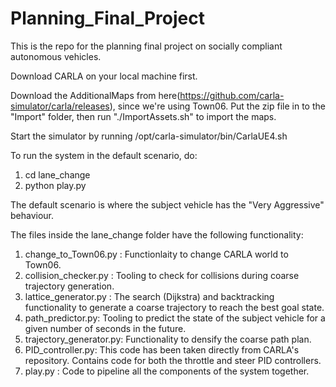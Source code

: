# Planning_Final_Project
This is the repo for the planning final project on socially compliant autonomous vehicles.

Download CARLA on your local machine first.

Download the AdditionalMaps from here(https://github.com/carla-simulator/carla/releases), since we're using Town06.
Put the zip file in to the "Import" folder, then run "./ImportAssets.sh" to import the maps.

Start the simulator by running /opt/carla-simulator/bin/CarlaUE4.sh

To run the system in the default scenario, do:
1. cd lane_change
2. python play.py

The default scenario is where the subject vehicle has the "Very Aggressive" behaviour.



The files inside the lane_change folder have the following functionality:

1. change_to_Town06.py : Functionlaity to change CARLA world to Town06.
2. collision_checker.py : Tooling to check for collisions during coarse trajectory generation.
3. lattice_generator.py : The search (Dijkstra) and backtracking functionality to generate a coarse trajectory to reach the best goal state.
4. path_predictor.py: Tooling to predict the state of the subject vehicle for a given number of seconds in the future.
5. trajectory_generator.py: Functionality to densify the coarse path plan.
5. PID_controller.py: This code has been taken directly from CARLA's repository. Contains code for both the throttle and steer PID controllers.
6. play.py : Code to pipeline all the components of the system together. 







